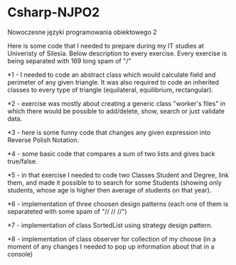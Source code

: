 # Csharp-NJPO2

Nowoczesne języki programowania obiektowego 2

Here is some code that I needed to prepare during my IT studies at Univeristy of Silesia.
Below description to every exercise.
Every exercise is being separated with 169 long spam of "/"

*1 - I needed to code an abstract class which would calculate field and perimeter of any given triangle. It was also required to code an inherited classes to every type of triangle (equilateral, equilibrium, rectangular).

*2 - exercise was mostly about creating a generic class "worker's files" in which there would be possible to add/delete, show, search or just validate data.

*3 - here is some funny code that changes any given expression into Reverse Polish Notation.

*4 - some basic code that compares a sum of two lists and gives back true/false.

*5 - in that exercise I needed to code two Classes Student and Degree, link them, and made it possible to to search for some Students (showing only students, whose age is higher then average of students on that year).

*6 - implementation of three choosen design patterns (each one of them is separateted with some spam of "// // //")

*7 - implementation of class SortedList using strategy design pattern.

*8 - implementation of class observer for collection of my choose (in a moment of any changes I needed to pop up information about that in a console)

